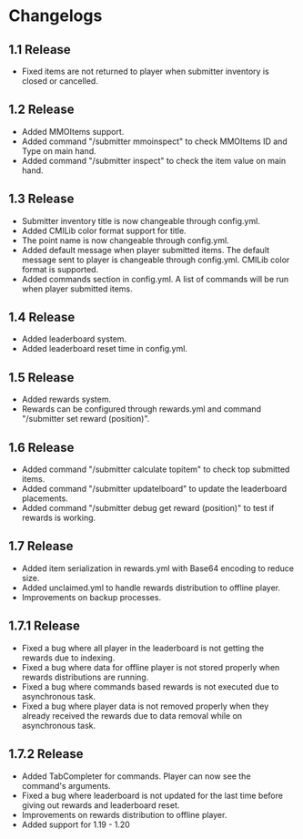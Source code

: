 # Changelogs

## 1.1 Release
- Fixed items are not returned to player when submitter inventory is closed or cancelled.

## 1.2 Release
- Added MMOItems support.
- Added command "/submitter mmoinspect" to check MMOItems ID and Type on main hand.
- Added command "/submitter inspect" to check the item value on main hand.

## 1.3 Release
- Submitter inventory title is now changeable through config.yml.
- Added CMILib color format support for title.
- The point name is now changeable through config.yml.
- Added default message when player submitted items. The default message sent to player is changeable through config.yml. CMILib color format is supported.
- Added commands section in config.yml. A list of commands will be run when player submitted items.

## 1.4 Release
- Added leaderboard system.
- Added leaderboard reset time in config.yml.

## 1.5 Release
- Added rewards system.
- Rewards can be configured through rewards.yml and command "/submitter set reward (position)".

## 1.6 Release
- Added command "/submitter calculate topitem" to check top submitted items.
- Added command "/submitter updatelboard" to update the leaderboard placements.
- Added command "/submitter debug get reward (position)" to test if rewards is working.

## 1.7 Release
- Added item serialization in rewards.yml with Base64 encoding to reduce size.
- Added unclaimed.yml to handle rewards distribution to offline player.
- Improvements on backup processes.

## 1.7.1 Release
- Fixed a bug where all player in the leaderboard is not getting the rewards due to indexing.
- Fixed a bug where data for offline player is not stored properly when rewards distributions are running.
- Fixed a bug where commands based rewards is not executed due to asynchronous task.
- Fixed a bug where player data is not removed properly when they already received the rewards due to data removal while on asynchronous task.

## 1.7.2 Release
- Added TabCompleter for commands. Player can now see the command's arguments.
- Fixed a bug where leaderboard is not updated for the last time before giving out rewards and leaderboard reset.
- Improvements on rewards distribution to offline player.
- Added support for 1.19 - 1.20
